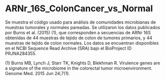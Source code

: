 # ARNr_16S_ColonCancer_vs_Normal
Se muestra el código usado para análisis de comunidades microbianas de muestras tumorales y normales pareadas. Se utilizaron los datos publicados por Burns et al. (2015) (1), que corresponden a secuencias de ARNr 16S obtenidas de 44 muestras de tejido de colon de tumores primarios, y 44 muestras de tejido de colon normales. Los datos se encuentran disponibles en el NCBI Sequence Read Archive (SRA) bajo el BioProject ID PRJNA284355.

(1) Burns MB, Lynch J, Starr TK, Knights D, Blekhman R. Virulence genes are a signature of the microbiome in the colorectal tumor microenvironment. Genome Med. 2015 Jun 24;7(1).
